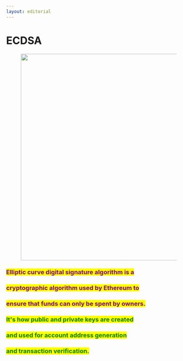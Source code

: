 ```yaml
---
layout: editorial
---
```


# ECDSA

<figure><img src="../../../../../../.gitbook/assets/pexels-btgl-♡-5728100.jpg" alt="" width="563"><figcaption></figcaption></figure>

### <mark style="color:purple;">Elliptic curve digital signature algorithm is a</mark>&#x20;

### <mark style="color:purple;">cryptographic algorithm used by Ethereum to</mark>&#x20;

### <mark style="color:purple;">ensure that funds can only be spent by owners.</mark>&#x20;

### <mark style="color:green;">It's how public and private keys are created</mark>&#x20;

### <mark style="color:green;">and used for account address generation</mark>&#x20;

### <mark style="color:green;">and transaction verification.</mark>
